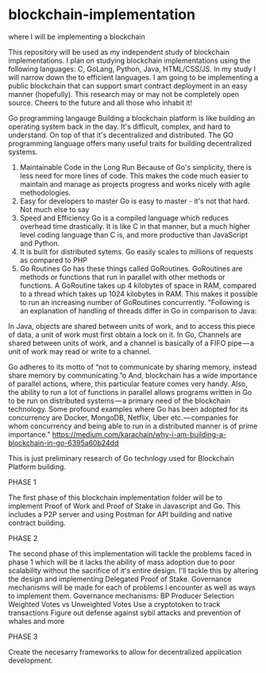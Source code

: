 # blockchain-implementation
where I will be implementing a blockchain

This repository will be used as my independent study of blockchain implementations. I plan on studying blockchain implementations using the following languages: C, GoLang, Python, Java, HTML/CSS/JS. In my study I will narrow down the to efficient languages. 
I am going to be implementing a public blockchain that can support smart contract deployment in an easy manner (hopefully).
This research may or may not be completely open source. 
Cheers to the future and all those who inhabit it!

Go programming langauge
Building a blockchain platform is like building an operating system back in the day. It's difficult, complex, and hard to understand. On top of that it's decentralized and distributed. The GO programming language offers many useful traits for building decentralized systems.
1. Maintainable Code in the Long Run
    Because of Go's simplicity, there is less need for more lines of code. This makes the code much easier to maintain and manage as projects progress and works nicely with agile methodologies.
2. Easy for developers to master
    Go is easy to master - it's not that hard. Not much else to say
3. Speed and Efficiency
    Go is a compiled language which reduces overhead time drastically. It is like C in that manner, but a much higher level coding language than C is, and more productive than JavaScript and Python. 
4. It is built for distributed sytems. 
    Go easily scales to millions of requests as compared to PHP
5. Go Routines
    Go has these things called GoRoutines. GoRoutines are methods or functions that run in parallel with other methods or functions. A GoRoutine takes up 4 kilobytes of space in RAM, compared to a thread which takes up 1024 kilobytes in RAM. This makes it possible to run an increasing number of GoRoutines concurrently. 
    "Following is an explanation of handling of threads differ in Go in comparison to Java:

In Java, objects are shared between units of work, and to access this piece of data, a unit of work must first obtain a lock on it. In Go, Channels are shared between units of work, and a channel is basically of a FIFO pipe — a unit of work may read or write to a channel.

Go adheres to its motto of “not to communicate by sharing memory, instead share memory by communicating.”o
And, blockchain has a wide importance of parallel actions, where, this particular feature comes very handy. Also, the ability to run a lot of functions in parallel allows programs written in Go to be run on distributed systems — a primary need of the blockchain technology. Some profound examples where Go has been adopted for its concurrency are Docker, MongoDB, Netflix, Uber etc. — companies for whom concurrency and being able to run in a distributed manner is of prime importance." https://medium.com/karachain/why-i-am-building-a-blockchain-in-go-6395a60b24dd

This is just preliminary research of Go technlogy used for Blockchain Platform building. 

PHASE 1

The first phase of this blockchain implementation folder will be to implement Proof of Work and Proof of Stake in Javascript and Go. This includes a P2P  server and using Postman for API building and native contract building. 

PHASE 2

The second phase of this implementation will tackle the problems faced in phase 1 which will be it lacks the ability of mass adoption due to poor scalability without the sacrifice of it's entire design. I'll tackle this by altering the design and implementing Delegated Proof of Stake. Governance mechanisms will be made for each of problems I encounter as well as ways to implement them. 
    Governance mechanisms:
            BP Producer Selection
            Weighted Votes vs Unweighted Votes
            Use a cryptotoken to track transactions
            Figure out defense against sybil attacks and prevention of whales
            and more
            

PHASE 3

Create the necesarry frameworks to allow for decentralized application development.

